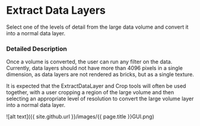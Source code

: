 # Extract Data Layers

Select one of the levels of detail from the large data volume and convert it into a normal data layer.

### Detailed Description

Once a volume is converted, the user can run any filter on the data. Currently, data layers should not have more than 4096 pixels in a single dimension, as data layers are not rendered as bricks, but as a single texture.

It is expected that the ExtractDataLayer and Crop tools will often be used together, with a user cropping a region of the large volume and then selecting an appropriate level of resolution to convert the large volume layer into a normal data layer.

![alt text]({{ site.github.url }}/images/{{ page.title }}GUI.png)
